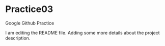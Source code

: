 # Practice03
Google Github Practice

I am editing the README file. Adding some more details about the project description.

